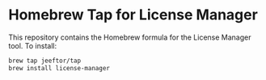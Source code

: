 # Homebrew Tap for License Manager

This repository contains the Homebrew formula for the License Manager tool. To install:

```bash
brew tap jeeftor/tap
brew install license-manager
```
